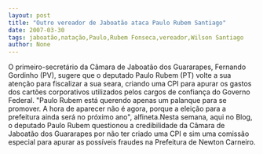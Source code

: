 ```yaml
---
layout: post
title: "Outro vereador de Jaboatão ataca Paulo Rubem Santiago"
date: 2007-03-30
tags: jaboatão,natação,Paulo,Rubem Fonseca,vereador,Wilson Santiago
author: None
---
```

O primeiro-secretário da Câmara de Jaboatão dos Guararapes, Fernando Gordinho (PV), sugere que o deputado Paulo Rubem (PT) volte a sua atenção para fiscalizar a sua seara, criando uma CPI para apurar os gastos dos cartões corporativos utilizados pelos cargos de confiança do Governo Federal. 
\"Paulo Rubem está querendo apenas um palanque para se promover. A hora de aparecer não é agora, porque a eleição para a prefeitura ainda será no próximo ano\", alfineta.Nesta semana, aqui no Blog, o deputado Paulo Rubem questionou a credibilidade da Câmara de Jaboatão dos Guararapes por não ter criado uma CPI e sim uma comissão especial para apurar as possíveis fraudes na Prefeitura de Newton Carneiro.  